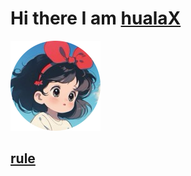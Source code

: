 # Hi there I am [hualaX](https://www.github.com/hualaX)
![image](https://raw.githubusercontent.com/hualaX/ios/main/icon/personal.png)


##  [rule](https://www.github.com/hualaX/ios/main/rule)
